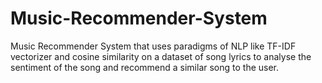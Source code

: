 # Music-Recommender-System
Music Recommender System that uses paradigms of NLP like TF-IDF vectorizer and cosine similarity on a dataset of song lyrics to analyse the sentiment of the song and recommend a similar song to the user.
